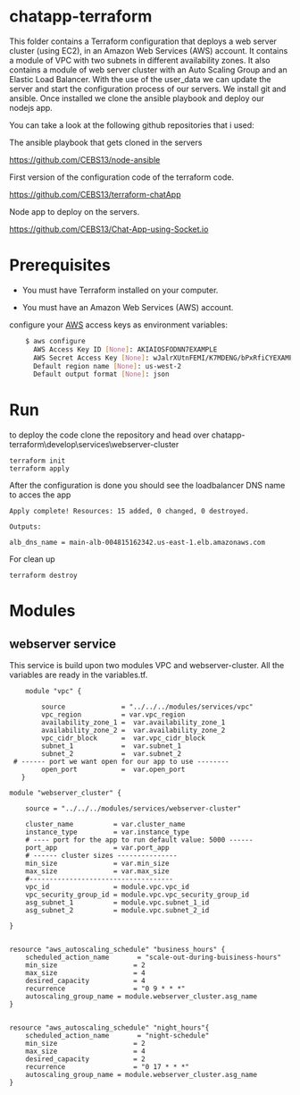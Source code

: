 # chatapp-terraform

This folder contains a Terraform configuration that deploys a web server cluster (using EC2), in an Amazon Web Services (AWS) account. It contains a module of  VPC with two subnets in different availability zones. It also contains a module of web server cluster with an Auto Scaling Group and an Elastic Load Balancer. With the use of the user_data we can update the server and start the configuration process of our servers. We install git and ansible. Once installed we clone the ansible playbook and deploy our nodejs app.

You can take a look at the following github repositories that i used:

The ansible playbook that gets cloned in the servers

https://github.com/CEBS13/node-ansible

First version of the configuration code of the terraform code.

https://github.com/CEBS13/terraform-chatApp

Node app to deploy on the servers.

https://github.com/CEBS13/Chat-App-using-Socket.io





# Prerequisites

- You must have Terraform installed on your computer.

- You must have an Amazon Web Services (AWS) account.

configure your [AWS](https://docs.aws.amazon.com/cli/latest/userguide/cli-configure-quickstart.html) access keys as environment variables:
```bash
    $ aws configure
      AWS Access Key ID [None]: AKIAIOSFODNN7EXAMPLE
      AWS Secret Access Key [None]: wJalrXUtnFEMI/K7MDENG/bPxRfiCYEXAMPLEKEY
      Default region name [None]: us-west-2
      Default output format [None]: json
  ```
# Run
to deploy the code clone the repository and head over chatapp-terraform\develop\services\webserver-cluster
```
terraform init
terraform apply
```
After the configuration is done you should see the loadbalancer DNS name to acces the app

```
Apply complete! Resources: 15 added, 0 changed, 0 destroyed.

Outputs:

alb_dns_name = main-alb-004815162342.us-east-1.elb.amazonaws.com
```

For clean up
```
terraform destroy
```

# Modules
## webserver service

This service is build upon two modules VPC and webserver-cluster. All the variables are ready in the variables.tf.

```hcl
    module "vpc" {

        source              = "../../../modules/services/vpc"
        vpc_region          = var.vpc_region
        availability_zone_1 =  var.availability_zone_1
        availability_zone_2 =  var.availability_zone_2                   
        vpc_cidr_block      =  var.vpc_cidr_block
        subnet_1            =  var.subnet_1
        subnet_2            =  var.subnet_2
 # ------ port we want open for our app to use --------
        open_port           =  var.open_port
   }
```



```hcl
module "webserver_cluster" {

    source = "../../../modules/services/webserver-cluster"

    cluster_name          = var.cluster_name
    instance_type         = var.instance_type
    # ---- port for the app to run default value: 5000 ------
    port_app              = var.port_app
    # ------ cluster sizes ---------------
    min_size              = var.min_size
    max_size              = var.max_size
    #------------------------------------
    vpc_id                = module.vpc.vpc_id
    vpc_security_group_id = module.vpc.vpc_security_group_id
    asg_subnet_1          = module.vpc.subnet_1_id
    asg_subnet_2          = module.vpc.subnet_2_id
    
}
```

```hcl

resource "aws_autoscaling_schedule" "business_hours" {
    scheduled_action_name       = "scale-out-during-buisiness-hours"
    min_size                   = 2
    max_size                   = 4
    desired_capacity           = 4
    recurrence                 = "0 9 * * *"
    autoscaling_group_name = module.webserver_cluster.asg_name
}


resource "aws_autoscaling_schedule" "night_hours"{
    scheduled_action_name       = "night-schedule"
    min_size                   = 2
    max_size                   = 4
    desired_capacity           = 2
    recurrence                 = "0 17 * * *"
    autoscaling_group_name = module.webserver_cluster.asg_name
}

```
